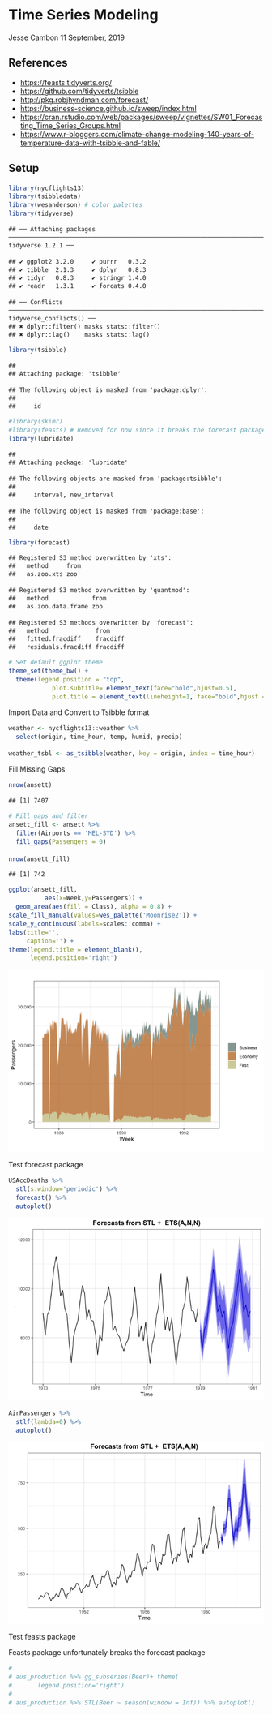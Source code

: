 Time Series Modeling
================
Jesse Cambon
11 September, 2019

## References

  - <https://feasts.tidyverts.org/>
  - <https://github.com/tidyverts/tsibble>
  - <http://pkg.robjhyndman.com/forecast/>
  - <https://business-science.github.io/sweep/index.html>
  - <https://cran.rstudio.com/web/packages/sweep/vignettes/SW01_Forecasting_Time_Series_Groups.html>
  - <https://www.r-bloggers.com/climate-change-modeling-140-years-of-temperature-data-with-tsibble-and-fable/>

## Setup

``` r
library(nycflights13) 
library(tsibbledata)
library(wesanderson) # color palettes
library(tidyverse)
```

    ## ── Attaching packages ───────────────────────────────────────────────────────────────────────────────────────────────────────────────────────── tidyverse 1.2.1 ──

    ## ✔ ggplot2 3.2.0     ✔ purrr   0.3.2
    ## ✔ tibble  2.1.3     ✔ dplyr   0.8.3
    ## ✔ tidyr   0.8.3     ✔ stringr 1.4.0
    ## ✔ readr   1.3.1     ✔ forcats 0.4.0

    ## ── Conflicts ──────────────────────────────────────────────────────────────────────────────────────────────────────────────────────────── tidyverse_conflicts() ──
    ## ✖ dplyr::filter() masks stats::filter()
    ## ✖ dplyr::lag()    masks stats::lag()

``` r
library(tsibble)
```

    ## 
    ## Attaching package: 'tsibble'

    ## The following object is masked from 'package:dplyr':
    ## 
    ##     id

``` r
#library(skimr)
#library(feasts) # Removed for now since it breaks the forecast package
library(lubridate)
```

    ## 
    ## Attaching package: 'lubridate'

    ## The following objects are masked from 'package:tsibble':
    ## 
    ##     interval, new_interval

    ## The following object is masked from 'package:base':
    ## 
    ##     date

``` r
library(forecast)
```

    ## Registered S3 method overwritten by 'xts':
    ##   method     from
    ##   as.zoo.xts zoo

    ## Registered S3 method overwritten by 'quantmod':
    ##   method            from
    ##   as.zoo.data.frame zoo

    ## Registered S3 methods overwritten by 'forecast':
    ##   method             from    
    ##   fitted.fracdiff    fracdiff
    ##   residuals.fracdiff fracdiff

``` r
# Set default ggplot theme
theme_set(theme_bw() +
  theme(legend.position = "top",
            plot.subtitle= element_text(face="bold",hjust=0.5),
            plot.title = element_text(lineheight=1, face="bold",hjust = 0.5)))
```

Import Data and Convert to Tsibble format

``` r
weather <- nycflights13::weather %>% 
  select(origin, time_hour, temp, humid, precip)

weather_tsbl <- as_tsibble(weather, key = origin, index = time_hour)
```

Fill Missing Gaps

``` r
nrow(ansett)
```

    ## [1] 7407

``` r
# Fill gaps and filter
ansett_fill <- ansett %>%
  filter(Airports == 'MEL-SYD') %>%
  fill_gaps(Passengers = 0)

nrow(ansett_fill)
```

    ## [1] 742

``` r
ggplot(ansett_fill,
          aes(x=Week,y=Passengers)) +
  geom_area(aes(fill = Class), alpha = 0.8) +
scale_fill_manual(values=wes_palette('Moonrise2')) +
scale_y_continuous(labels=scales::comma) +
labs(title='',
     caption='') +
theme(legend.title = element_blank(),
      legend.position='right') 
```

![](Time_Series_Modeling_files/figure-gfm/unnamed-chunk-3-1.png)<!-- -->

Test forecast package

``` r
USAccDeaths %>% 
  stl(s.window='periodic') %>%
  forecast() %>%
  autoplot()
```

![](Time_Series_Modeling_files/figure-gfm/unnamed-chunk-4-1.png)<!-- -->

``` r
AirPassengers %>%
  stlf(lambda=0) %>%
  autoplot()
```

![](Time_Series_Modeling_files/figure-gfm/unnamed-chunk-4-2.png)<!-- -->

Test feasts package

Feasts package unfortunately breaks the forecast package

``` r
# 
# aus_production %>% gg_subseries(Beer)+ theme(
#       legend.position='right') 
# 
# aus_production %>% STL(Beer ~ season(window = Inf)) %>% autoplot()
```
